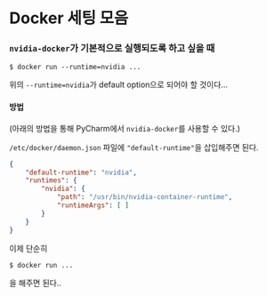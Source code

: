 # Docker 세팅 모음

### `nvidia-docker`가 기본적으로 실행되도록 하고 싶을 때

```shell
$ docker run --runtime=nvidia ...
```

위의 `--runtime=nvidia`가 default option으로 되어야 할 것이다...


#### 방법
(아래의 방법을 통해 PyCharm에서 `nvidia-docker`를 사용할 수 있다.)

`/etc/docker/daemon.json` 파일에 `"default-runtime"`을 삽입해주면 된다.

```json
{
    "default-runtime": "nvidia",
    "runtimes": {
        "nvidia": {
            "path": "/usr/bin/nvidia-container-runtime",
            "runtimeArgs": [ ]
        }
    }
}
```

이제 단순히
```shell
$ docker run ...
```
을 해주면 된다..
